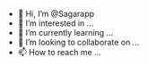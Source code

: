 - 👋 Hi, I’m @Sagarapp
- 👀 I’m interested in ...
- 🌱 I’m currently learning ...
- 💞️ I’m looking to collaborate on ...
- 📫 How to reach me ...

<!---
Sagarapp/Sagarapp is a ✨ special ✨ repository because its `README.md` (this file) appears on your GitHub profile.
You can click the Preview link to take a look at your changes.
--->
